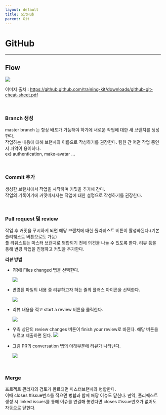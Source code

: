 ```yaml
---
layout: default
title: GitHub
parent: Git
---
```


# **GitHub**

---

## Flow

![](../../../images/git/github-flow.png)

이미지 출처 : <https://github.github.com/training-kit/downloads/github-git-cheat-sheet.pdf>

<br>

### Branch 생성

master branch 는 항상 배포가 가능해야 하기에 새로운 작업에 대한 새 브랜치를 생성한다.<br>
작업하는 내용에 대해 브랜치의 이름으로 작성하기를 권장한다. 팀원 간 어떤 작업 중인지 파악이 용이하다. <br>
ex) authentication, make-avatar ...

<br>

### Commit 추가

생성한 브랜치에서 작업을 시작하며 커밋을 추가해 간다.<br>
작업의 기록이기에 커밋메시지는 작업에 대한 설명으로 작성하기를 권장한다.

<br>

### Pull request 및 review

작업 후 커밋을 푸시하게 되면 해당 브랜치에 대한 풀리퀘스트 버튼이 활성화된다.(기본 풀리퀘스트 버튼으로도 가능)<br>
풀 리퀘스트는 마스터 브랜치로 병합되기 전에 의견을 나눌 수 있도록 한다.
리뷰 등을 통해 변경 작업을 진행하고 커밋을 추가한다.

**리뷰 방법**
<br>

- PR에 Files changed 탭을 선택한다.

  ![](../../../images/git/pr-files-changed.png)

- 변경된 파일의 내용 중 리뷰하고자 하는 줄의 플러스 아이콘을 선택한다.

  ![](../../../images/git/pr-select.png)

- 리뷰 내용을 적고 start a review 버튼을 클릭한다.

  ![](../../../images/git/pr-review-write.png)

- 우측 상단의 review changes 버튼이 finish your review로 바뀐다. 해당 버튼을 누르고 제출하면 된다.
  ![](../../../images/git/pr-finish.png)
- 그럼 PR의 conversation 탭의 아래부분에 리뷰가 나타난다.

  ![](../../../images/git/pr-review.png)

<br>

### Merge

프로젝트 관리자의 검토가 완료되면 마스터브랜치와 병합한다.<br>
이때 closes #issue번호를 적으면 병합과 함께 해당 이슈도 닫힌다.
만약, 풀리퀘스트 생성 시 linked issues를 통해 이슈를 연결해 놓았다면 closes #issue번호가 없어도 자동으로 닫힌다.
